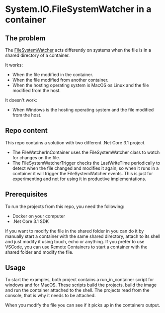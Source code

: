 # System.IO.FileSystemWatcher in a container

## The problem

The [FileSystemWatcher](https://docs.microsoft.com/dotnet/api/system.io.filesystemwatcher) acts differently on systems when the file is in a shared directory of a container.

It works:

- When the file modified in the container.
- When the file modified from another container.
- When the hosting operating system is MacOS os Linux and the file modified from the host.

It doesn't work:

- When Windows is the hosting operating system and the file modified from the host.

## Repo content

This repo contains a solution with two different .Net Core 3.1 project. 

- The FileWatcherInContainer uses the FileSystemWatcher class to watch for changes on the file.
- The FileSystemWatcherTrigger checks the LastWriteTime periodically to detect when the file changed and modifies it again, so when it runs in a container it will trigger the FileSystemWatcher events. This is just for experimenting and not for using it in productive implementations.

## Prerequisites

To run the projects from this repo, you need the following:

- Docker on your computer
- .Net Core 3.1 SDK

If you want to modify the file in the shared folder in you can do it by manually start a container with the same shared directory, attach to its shell and just modify it using touch, echo or anything. If you prefer to use VSCode, you can use Remote Containers to start a container with the shared folder and modify the file.

## Usage

To start the examples, both project contains a run_in_container script for windows and for MacOS. These scripts build the projects, build the image and run the container attached to the shell. The projects read from the console, that is why it needs to be attached.

When you modify the file you can see if it picks up in the containers output.

